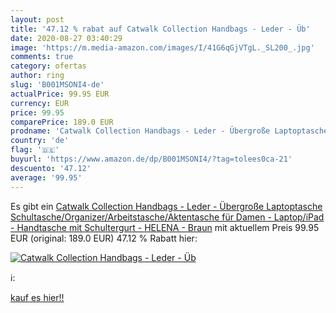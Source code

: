 ```yaml
---
layout: post
title: '47.12 % rabat auf Catwalk Collection Handbags - Leder - Üb'
date: 2020-08-27 03:40:29
image: 'https://m.media-amazon.com/images/I/41G6qGjVTgL._SL200_.jpg'
comments: true
category: ofertas
author: ring
slug: 'B001MSONI4-de'
actualPrice: 99.95 EUR
currency: EUR
price: 99.95
comparePrice: 189.0 EUR
prodname: 'Catwalk Collection Handbags - Leder - Übergroße Laptoptasche Schultasche/Organizer/Arbeitstasche/Aktentasche für Damen - Laptop/iPad - Handtasche mit Schultergurt - HELENA - Braun'
country: 'de'
flag: '🇩🇪'
buyurl: 'https://www.amazon.de/dp/B001MSONI4/?tag=tolees0ca-21'
descuento: '47.12'
average: '99.95'
---
```


Es gibt ein [Catwalk Collection Handbags - Leder - Übergroße Laptoptasche Schultasche/Organizer/Arbeitstasche/Aktentasche für Damen - Laptop/iPad - Handtasche mit Schultergurt - HELENA - Braun](https://www.amazon.de/dp/B001MSONI4/?tag=tolees0ca-21) mit aktuellem Preis 99.95 EUR (original: 189.0 EUR) 47.12 % Rabatt hier:

[![Catwalk Collection Handbags - Leder - Üb](https://m.media-amazon.com/images/I/41G6qGjVTgL._SL200_.jpg)](https://www.amazon.de/dp/B001MSONI4/?tag=tolees0ca-21)

ℹ️:


[kauf es hier!!](https://www.amazon.de/dp/B001MSONI4/?tag=tolees0ca-21)
